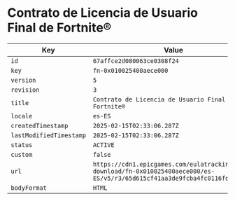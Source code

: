 # Contrato de Licencia de Usuario Final de Fortnite®

| Key | Value |
| --- | ----- |
| `id` | `67affce2d080063ce0308f24` |
| `key` | `fn-0x010025400aece000` |
| `version` | `5` |
| `revision` | `3` |
| `title` | `Contrato de Licencia de Usuario Final de Fortnite®` |
| `locale` | `es-ES` |
| `createdTimestamp` | `2025-02-15T02:33:06.287Z` |
| `lastModifiedTimestamp` | `2025-02-15T02:33:06.287Z` |
| `status` | `ACTIVE` |
| `custom` | `false` |
| `url` | `https://cdn1.epicgames.com/eulatracking-download/fn-0x010025400aece000/es-ES/v5/r3/65d615cf41aa3de9fcba4fc0116fd7a4.pdf` |
| `bodyFormat` | `HTML` |
